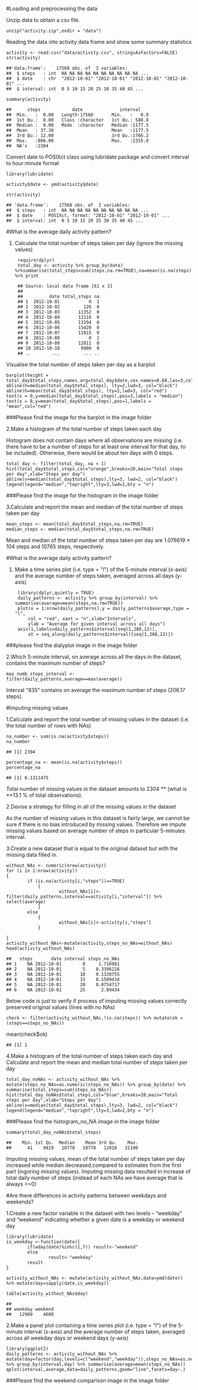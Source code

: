 #Loading and preprocessing the data

Unzip data to obtain a csv file.

    unzip("activity.zip",exdir = "data")

Reading the data into activity data frame and show some summary statistics

    activity <- read.csv("data/activity.csv", stringsAsFactors=FALSE)
    str(activity)

    ##'data.frame':    17568 obs. of  3 variables:
    ##  $ steps   : int  NA NA NA NA NA NA NA NA NA NA ...
    ##  $ date    : chr  "2012-10-01" "2012-10-01" "2012-10-01" "2012-10-01" ...
    ##  $ interval: int  0 5 10 15 20 25 30 35 40 45 ...

    summary(activity)

    ##      steps            date              interval     
    ##  Min.   :  0.00   Length:17568       Min.   :   0.0  
    ##  1st Qu.:  0.00   Class :character   1st Qu.: 588.8  
    ##  Median :  0.00   Mode  :character   Median :1177.5  
    ##  Mean   : 37.38                      Mean   :1177.5  
    ##  3rd Qu.: 12.00                      3rd Qu.:1766.2  
    ##  Max.   :806.00                      Max.   :2355.0  
    ##  NA's   :2304

Convert date to POSIXct class using lubridate package and convert interval to hour:minute format

    library(lubridate)

    activity$date <- ymd(activity$date)

    str(activity)

    ## 'data.frame':    17568 obs. of  3 variables:
    ##  $ steps   : int  NA NA NA NA NA NA NA NA NA NA ...
    ##  $ date    : POSIXct, format: "2012-10-01" "2012-10-01" ...
    ##  $ interval: int  0 5 10 15 20 25 30 35 40 45 ...

#What is the average daily activity pattern?

1. Calculate the total number of steps taken per day (ignore the missing values)


        require(dplyr)
        total_day <- activity %>% group_by(date) %>%summarise(total_steps=sum(steps,na.rm=TRUE),na=mean(is.na(steps))) %>% print

        ## Source: local data frame [61 x 3]
        ## 
        ##          date total_steps na
        ## 1  2012-10-01           0  1
        ## 2  2012-10-02         126  0
        ## 3  2012-10-03       11352  0
        ## 4  2012-10-04       12116  0
        ## 5  2012-10-05       13294  0
        ## 6  2012-10-06       15420  0
        ## 7  2012-10-07       11015  0
        ## 8  2012-10-08           0  1
        ## 9  2012-10-09       12811  0
        ## 10 2012-10-10        9900  0
        ## ..        ...         ... ..

Visualise the total number of steps taken per day as a barplot

    barplot(height = total_day$total_steps,names.arg=total_day$date,cex.names=0.68,las=3,col="orange")
    abline(h=median(total_day$total_steps), lty=2,lwd=3, col="black")
    abline(h=mean(total_day$total_steps), lty=2,lwd=3, col="red")
    text(x = 0,y=median(total_day$total_steps),pos=3,labels = "median")
    text(x = 0,y=mean(total_day$total_steps),pos=1,labels = "mean",col="red")
    
###Please find the image for the barplot in the image folder

2.Make a histogram of the total number of steps taken each day

Histogram does not contain days where all observations are missing (i.e. there have to be a number of steps for at least one interval for that day, to be included). Otherwise, there would be about ten days with 0 steps.

    total_day <- filter(total_day, na < 1)
    hist(total_day$total_steps,col="orange",breaks=20,main="Total steps per day",xlab="Steps per day")
    abline(v=median(total_day$total_steps),lty=3, lwd=2, col="black")
    legend(legend="median","topright",lty=3,lwd=2,bty = "n")
    
###Please find the image for the histogram in the image folder

3.Calculate and report the mean and median of the total number of steps taken per day

    mean_steps <- mean(total_day$total_steps,na.rm=TRUE)
    median_steps <- median(total_day$total_steps,na.rm=TRUE)

Mean and median of the total number of steps taken per day are 1.076619 × 104 steps and 10765 steps, respectively.

#What is the average daily activity pattern?

1. Make a time series plot (i.e. type = "l") of the 5-minute interval (x-axis) and the average number of steps taken, averaged across all days (y-axis)


        library(dplyr,quietly = TRUE)
        daily_patterns <- activity %>% group_by(interval) %>% summarise(average=mean(steps,na.rm=TRUE))
        plot(x = 1:nrow(daily_patterns),y = daily_patterns$average,type = "l",
            col = "red", xaxt = "n",xlab="Intervals", 
            ylab = "Average for given interval across all days")
        axis(1,labels=daily_patterns$interval[seq(1,288,12)],
            at = seq_along(daily_patterns$interval)[seq(1,288,12)])
        

###please find the dialyplot image in the image folder

2.Which 5-minute interval, on average across all the days in the dataset, contains the maximum number of steps?

    max_numb_steps_interval <- filter(daily_patterns,average==max(average))

Interval "835" contains on average the maximum number of steps (206.17 steps).

#Imputing missing values

1.Calculate and report the total number of missing values in the dataset (i.e. the total number of rows with NAs)

    na_number <- sum(is.na(activity$steps))
    na_number

    ## [1] 2304

    percentage_na <- mean(is.na(activity$steps))
    percentage_na

    ## [1] 0.1311475

Total number of missing values in the dataset amounts to 2304 ** (what is **13.1 % of total observations).

2.Devise a strategy for filling in all of the missing values in the dataset

As the number of missing values in this dataset is fairly large, we cannot be sure if there is no bias introduced by missing values. Therefore we impute missing values based on average number of steps in particular 5-minutes interval.

3.Create a new dataset that is equal to the original dataset but with the missing data filled in.

    without_NAs <- numeric(nrow(activity))
    for (i in 1:nrow(activity))
    {
            if (is.na(activity[i,"steps"])==TRUE)
                {
                        without_NAs[i]<-filter(daily_patterns,interval==activity[i,"interval"]) %>% select(average)
                } 
            else
                {
                        without_NAs[i]<-activity[i,"steps"]
                }

    }
    activity_without_NAs<-mutate(activity,steps_no_NAs=without_NAs)
    head(activity_without_NAs)

    ##   steps       date interval steps_no_NAs
    ## 1    NA 2012-10-01        0     1.716981
    ## 2    NA 2012-10-01        5    0.3396226
    ## 3    NA 2012-10-01       10    0.1320755
    ## 4    NA 2012-10-01       15    0.1509434
    ## 5    NA 2012-10-01       20    0.0754717
    ## 6    NA 2012-10-01       25      2.09434

Below code is just to verify if process of imputing missing values correctly preserved original values (lines with no NAs)

    check <- filter(activity_without_NAs,!is.na(steps)) %>% mutate(ok = (steps==steps_no_NAs))
  mean(check$ok)

    ## [1] 1

4.Make a histogram of the total number of steps taken each day and Calculate and report the mean and median total number of steps taken per day

    total_day_noNAs <- activity_without_NAs %>% mutate(steps_no_NAs=as.numeric(steps_no_NAs)) %>% group_by(date) %>% summarise(total_steps=sum(steps_no_NAs))
    hist(total_day_noNAs$total_steps,col="blue",breaks=20,main="Total steps per day",xlab="Steps per day")
    abline(v=median(total_day$total_steps),lty=3, lwd=2, col="black")
    legend(legend="median","topright",lty=3,lwd=2,bty = "n")
    
###Please find the histogram_no_NA image in the image folder 


    summary(total_day_noNAs$total_steps)

    ##    Min. 1st Qu.  Median    Mean 3rd Qu.    Max. 
    ##      41    9819   10770   10770   12810   21190

Imputing missing values, mean of the total number of steps taken per day increased while median decreased,compared to estimates from the first part (ingoring missing values). Imputing missing data resulted in increase of total daily number of steps (instead of each NAs we have average that is always >=0)


#Are there differences in activity patterns between weekdays and weekends?

1.Create a new factor variable in the dataset with two levels – “weekday” and “weekend” indicating whether a given date is a weekday or weekend day

    library(lubridate)
    is_weekday <-function(date){
            if(wday(date)%in%c(1,7)) result<-"weekend"
            else
                    result<-"weekday"
            result
    }

    activity_without_NAs <- mutate(activity_without_NAs,date=ymd(date)) %>% mutate(day=sapply(date,is_weekday))

    table(activity_without_NAs$day)

    ## 
    ## weekday weekend 
    ##   12960    4608

2.Make a panel plot containing a time series plot (i.e. type = "l") of the 5-minute interval (x-axis) and the average number of steps taken, averaged across all weekday days or weekend days (y-axis)

    library(ggplot2)
    daily_patterns <- activity_without_NAs %>% mutate(day=factor(day,levels=c("weekend","weekday")),steps_no_NAs=as.numeric(steps_no_NAs)) %>% group_by(interval,day) %>% summarise(average=mean(steps_no_NAs))
    qplot(interval,average,data=daily_patterns,geom="line",facets=day~.)
    
###Please find the weekend comparison image in the image folder
